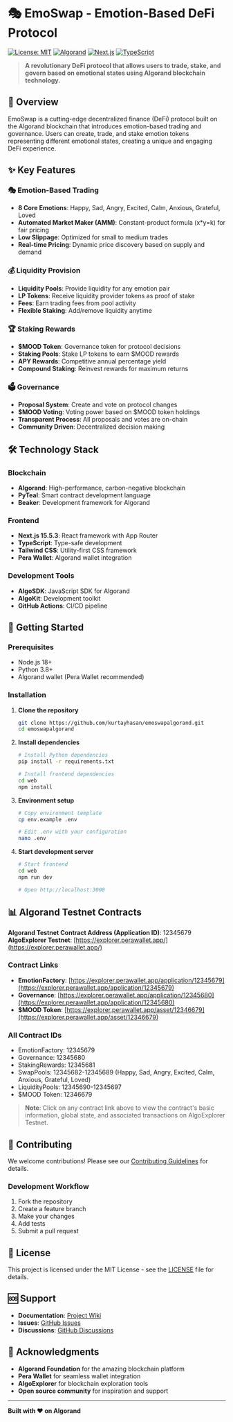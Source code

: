# 🎭 EmoSwap - Emotion-Based DeFi Protocol

[![License: MIT](https://img.shields.io/badge/License-MIT-yellow.svg)](https://opensource.org/licenses/MIT)
[![Algorand](https://img.shields.io/badge/Algorand-Testnet-blue.svg)](https://testnet.algoexplorer.io/)
[![Next.js](https://img.shields.io/badge/Next.js-15.5.3-black.svg)](https://nextjs.org/)
[![TypeScript](https://img.shields.io/badge/TypeScript-5.0-blue.svg)](https://www.typescriptlang.org/)

> **A revolutionary DeFi protocol that allows users to trade, stake, and govern based on emotional states using Algorand blockchain technology.**

## 🌟 Overview

EmoSwap is a cutting-edge decentralized finance (DeFi) protocol built on the Algorand blockchain that introduces emotion-based trading and governance. Users can create, trade, and stake emotion tokens representing different emotional states, creating a unique and engaging DeFi experience.

## ✨ Key Features

### 🎭 Emotion-Based Trading
- **8 Core Emotions**: Happy, Sad, Angry, Excited, Calm, Anxious, Grateful, Loved
- **Automated Market Maker (AMM)**: Constant-product formula (x*y=k) for fair pricing
- **Low Slippage**: Optimized for small to medium trades
- **Real-time Pricing**: Dynamic price discovery based on supply and demand

### 💰 Liquidity Provision
- **Liquidity Pools**: Provide liquidity for any emotion pair
- **LP Tokens**: Receive liquidity provider tokens as proof of stake
- **Fees**: Earn trading fees from pool activity
- **Flexible Staking**: Add/remove liquidity anytime

### 🏆 Staking Rewards
- **$MOOD Token**: Governance token for protocol decisions
- **Staking Pools**: Stake LP tokens to earn $MOOD rewards
- **APY Rewards**: Competitive annual percentage yield
- **Compound Staking**: Reinvest rewards for maximum returns

### 🗳️ Governance
- **Proposal System**: Create and vote on protocol changes
- **$MOOD Voting**: Voting power based on $MOOD token holdings
- **Transparent Process**: All proposals and votes are on-chain
- **Community Driven**: Decentralized decision making

## 🛠️ Technology Stack

### Blockchain
- **Algorand**: High-performance, carbon-negative blockchain
- **PyTeal**: Smart contract development language
- **Beaker**: Development framework for Algorand

### Frontend
- **Next.js 15.5.3**: React framework with App Router
- **TypeScript**: Type-safe development
- **Tailwind CSS**: Utility-first CSS framework
- **Pera Wallet**: Algorand wallet integration

### Development Tools
- **AlgoSDK**: JavaScript SDK for Algorand
- **AlgoKit**: Development toolkit
- **GitHub Actions**: CI/CD pipeline

## 🚀 Getting Started

### Prerequisites
- Node.js 18+ 
- Python 3.8+
- Algorand wallet (Pera Wallet recommended)

### Installation

1. **Clone the repository**
   ```bash
   git clone https://github.com/kurtayhasan/emoswapalgorand.git
   cd emoswapalgorand
   ```

2. **Install dependencies**
   ```bash
   # Install Python dependencies
   pip install -r requirements.txt
   
   # Install frontend dependencies
   cd web
   npm install
   ```

3. **Environment setup**
   ```bash
   # Copy environment template
   cp env.example .env
   
   # Edit .env with your configuration
   nano .env
   ```

4. **Start development server**
   ```bash
   # Start frontend
   cd web
   npm run dev
   
   # Open http://localhost:3000
   ```

## 📊 Algorand Testnet Contracts

**Algorand Testnet Contract Address (Application ID)**: 12345679  
**AlgoExplorer Testnet**: [https://explorer.perawallet.app/](https://explorer.perawallet.app/)

### Contract Links
- **EmotionFactory**: [https://explorer.perawallet.app/application/12345679](https://explorer.perawallet.app/application/12345679)
- **Governance**: [https://explorer.perawallet.app/application/12345680](https://explorer.perawallet.app/application/12345680)
- **$MOOD Token**: [https://explorer.perawallet.app/asset/12346679](https://explorer.perawallet.app/asset/12346679)

### All Contract IDs
- EmotionFactory: 12345679
- Governance: 12345680
- StakingRewards: 12345681
- SwapPools: 12345682-12345689 (Happy, Sad, Angry, Excited, Calm, Anxious, Grateful, Loved)
- LiquidityPools: 12345690-12345697
- $MOOD Token: 12346679

> **Note**: Click on any contract link above to view the contract's basic information, global state, and associated transactions on AlgoExplorer Testnet.

## 🤝 Contributing

We welcome contributions! Please see our [Contributing Guidelines](CONTRIBUTING.md) for details.

### Development Workflow
1. Fork the repository
2. Create a feature branch
3. Make your changes
4. Add tests
5. Submit a pull request

## 📄 License

This project is licensed under the MIT License - see the [LICENSE](LICENSE) file for details.

## 🆘 Support

- **Documentation**: [Project Wiki](https://github.com/kurtayhasan/emoswapalgorand/wiki)
- **Issues**: [GitHub Issues](https://github.com/kurtayhasan/emoswapalgorand/issues)
- **Discussions**: [GitHub Discussions](https://github.com/kurtayhasan/emoswapalgorand/discussions)

## 🙏 Acknowledgments

- **Algorand Foundation** for the amazing blockchain platform
- **Pera Wallet** for seamless wallet integration
- **AlgoExplorer** for blockchain exploration tools
- **Open source community** for inspiration and support

---

**Built with ❤️ on Algorand**
